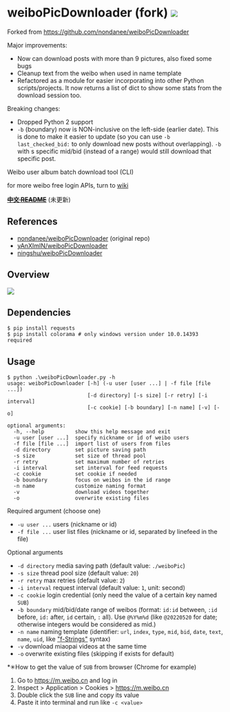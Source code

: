 # weiboPicDownloader (fork) ![](https://img.shields.io/badge/python-3.7+-blue.svg)

Forked from https://github.com/nondanee/weiboPicDownloader

Major improvements:
* Now can download posts with more than 9 pictures, also fixed some bugs
* Cleanup text from the weibo when used in name template
* Refactored as a module for easier incorporating into other Python scripts/projects. It now returns a list of dict to show some stats from the download session too.

Breaking changes:
* Dropped Python 2 support
* `-b` (boundary) now is NON-inclusive on the left-side (earlier date). This is done to make it easier to update (so you can use `-b last_checked_bid:` to only download new posts without overlapping). `-b` with s specific mid/bid (instead of a range) would still download that specific post.

Weibo user album batch download tool (CLI)

for more weibo free login APIs, turn to [wiki](https://github.com/nondanee/weiboPicDownloader/wiki)

~~**[中文 README](README-CN.md)**~~ (未更新)

## References

* [nondanee/weiboPicDownloader](https://github.com/nondanee/weiboPicDownloader) (original repo)
* [yAnXImIN/weiboPicDownloader](https://github.com/yAnXImIN/weiboPicDownloader)  
* [ningshu/weiboPicDownloader](https://github.com/ningshu/weiboPicDownloader) 

## Overview

![](https://user-images.githubusercontent.com/26399680/51592598-fd48b980-1f2a-11e9-9687-4670e7dfcd83.png)

## Dependencies

```
$ pip install requests
$ pip install colorama # only windows version under 10.0.14393 required
```

## Usage

```
$ python .\weiboPicDownloader.py -h
usage: weiboPicDownloader [-h] (-u user [user ...] | -f file [file ...])
                          [-d directory] [-s size] [-r retry] [-i interval]
                          [-c cookie] [-b boundary] [-n name] [-v] [-o]

optional arguments:
  -h, --help          show this help message and exit
  -u user [user ...]  specify nickname or id of weibo users
  -f file [file ...]  import list of users from files
  -d directory        set picture saving path
  -s size             set size of thread pool
  -r retry            set maximum number of retries
  -i interval         set interval for feed requests
  -c cookie           set cookie if needed
  -b boundary         focus on weibos in the id range
  -n name             customize naming format
  -v                  download videos together
  -o                  overwrite existing files
```

Required argument (choose one)

- `-u user ...` users (nickname or id)
- `-f file ...` user list files (nickname or id, separated by linefeed in the file)

Optional arguments

- `-d directory` media saving path (default value: `./weiboPic`)
- `-s size` thread pool size (default value: `20`)
- `-r retry` max retries (default value: `2`)
- `-i interval` request interval (default value: `1`, unit: second)
- `-c cookie` login credential (only need the value of a certain key named `SUB`)
- `-b boundary` mid/bid/date range of weibos (format: `id:id` between, `:id` before, `id:` after, `id` certain, `:` all). Use `@%Y%m%d` (like `@20220520` for date; otherwise integers would be considered as mid.)
- `-n name` naming template (identifier: `url`, `index`, `type`, `mid`, `bid`, `date`, `text`, `name`, `uid`,  like ["f-Strings"](https://www.python.org/dev/peps/pep-0498/#abstract) syntax)
- `-v` download miaopai videos at the same time
- `-o` overwrite existing files (skipping if exists for default)

*✳How to get the value of `SUB` from browser (Chrome for example)

1. Go to https://m.weibo.cn and log in
2. Inspect > Application > Cookies > https://m.weibo.cn
3. Double click the `SUB` line and copy its value
4. Paste it into terminal and run like  `-c <value>`
